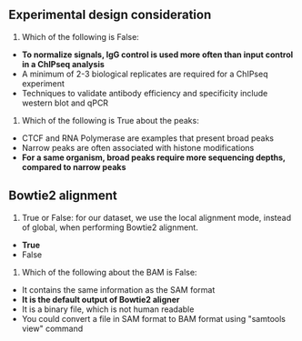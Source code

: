 ## Experimental design consideration

1. Which of the following is False:
  - **To normalize signals, IgG control is used more often than input control in a ChIPseq analysis**
  - A minimum of 2-3 biological replicates are required for a ChIPseq experiment
  - Techniques to validate antibody efficiency and specificity include western blot and qPCR

1. Which of the following is True about the peaks:
  - CTCF and RNA Polymerase are examples that present broad peaks
  - Narrow peaks are often associated with histone modifications
  - **For a same organism, broad peaks require more sequencing depths, compared to narrow peaks**

## Bowtie2 alignment

1. True or False: for our dataset, we use the local alignment mode, instead of global, when performing Bowtie2 alignment.
  - **True**
  - False

1. Which of the following about the BAM is False:
  - It contains the same information as the SAM format
  - **It is the default output of Bowtie2 aligner**
  - It is a binary file, which is not human readable
  - You could convert a file in SAM format to BAM format using "samtools view" command
